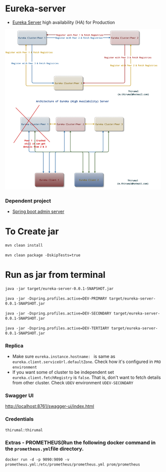 # Eureka-server 

* [Eureka Server](http://localhost:8761) high availability (HA) for Production

![Eureka Server](HA-eureka.png)

### Dependent project

* [Spring boot admin server](https://github.com/M-Thirumal/spring-boot-admin-server)

# To Create jar

	mvn clean install
	
	mvn clean package -DskipTests=true

# Run as jar from terminal

	java -jar target/eureka-server-0.0.1-SNAPSHOT.jar
	
	java -jar -Dspring.profiles.active=DEV-PRIMARY target/eureka-server-0.0.1-SNAPSHOT.jar
	
	java -jar -Dspring.profiles.active=DEV-SECONDARY target/eureka-server-0.0.1-SNAPSHOT.jar
	
	java -jar -Dspring.profiles.active=DEV-TERTIARY target/eureka-server-0.0.1-SNAPSHOT.jar

### Replica 

* Make sure `eureka.instance.hostname: ` is same as `eureka.client.serviceUrl.defaultZone`. Check how it's configured in `PRO environment`
* If you want some of cluster to be independent set `eureka.client.fetchRegistry` is `false`. That is, don't want to fetch details from other cluster. Check `UDEV` environment `UDEV-SECONDARY`
	
### Swagger UI

[http://localhost:8761/swagger-ui/index.html](http://localhost:8761/swagger-ui/index.html)

### Credentials

	thirumal:thirumal

### Extras - PROMETHEUS(Run the following docker command in the `prometheus.yml`file directory.

    docker run -d -p 9090:9090 -v prometheus.yml:/etc/prometheus/prometheus.yml prom/prometheus

	
